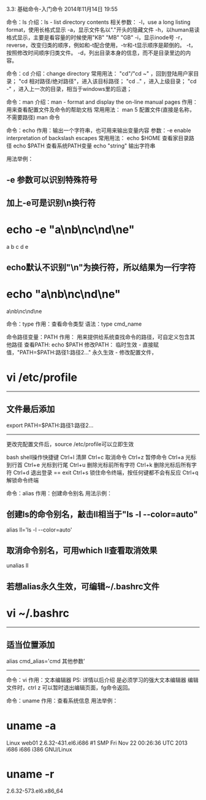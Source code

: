 3.3: 基础命令-入门命令
2014年11月14日
19:55
 
命令：ls
介绍：ls - list directory contents
相关参数：
-l，use a long listing format，使用长格式显示
-a，显示文件名以"."开头的隐藏文件
-h，以human易读格式显示，主要是看容量的时候使用"KB" "MB" "GB"
-i，显示inode号
-r，reverse，改变归类的顺序，例如和-t配合使用，-tr和-t显示顺序是颠倒的。
-t，按照修改时间顺序归类文件。
-d，列出目录本身的信息，而不是目录里边的内容。
 
 
命令：cd
介绍：change directory
常用用法：
"cd"/"cd ~" ，回到登陆用户家目录；
"cd 相对路径/绝对路径"，进入该目标路径；
"cd .." ，进入上级目录；
"cd -" ，进入上一次的目录，相当于windows里的后退；
 
 
命令：man
介绍：man - format and display the on-line manual pages
作用：用来查看配置文件及命令的帮助文档
常用用法：
man 5 配置文件(直接是名称，不需要路径)
man 命令
 
 
命令：echo
作用：输出一个字符串，也可用来输出变量内容
参数：-e enable interpretation of backslash escapes
常用用法：
echo $HOME 查看家目录路径
echo $PATH 查看系统PATH变量
echo "string" 输出字符串
 
用法举例：
## -e 参数可以识别特殊符号
 
## 加上-e可是识别\n换行符
# echo -e "a\nb\nc\nd\ne"
a
b
c
d
e
 
## echo默认不识别"\n"为换行符，所以结果为一行字符
# echo "a\nb\nc\nd\ne"
a\nb\nc\nd\ne 
 
命令：type
作用：查看命令类型
语法：type cmd_name
 
 
命令路径变量：PATH
作用：
用来提供给系统查找命令的路径，可自定义包含其他路径
查看PATH: 
echo $PATH
修改PATH：
临时生效 - 直接赋值，"PATH=$PATH:路径1:路径2..."
永久生效 - 修改配置文件，
# vi /etc/profile
*************************
## 文件最后添加
export PATH=$PATH:路径1:路径2...
*************************
更改完配置文件后，source /etc/profile可以立即生效
 
 
bash shell操作快捷键
Ctrl+l 清屏
Ctrl+c 取消命令
Ctrl+z 暂停命令
Ctrl+a 光标到行首
Ctrl+e 光标到行尾
Ctrl+u 删除光标前所有字符
Ctrl+k 删除光标后所有字符
Ctrl+d 退出登录 == exit
Ctrl+s 锁住命令终端，按任何键都不会有反应
Ctrl+q 解锁命令终端
 
 
命令：alias
作用：创建命令别名
用法示例：
## 创建ls的命令别名，敲击ll相当于"ls -l --color=auto"
alias ll='ls -l --color=auto'
 
## 取消命令别名，可用which ll查看取消效果
unalias ll
 
## 若想alias永久生效，可编辑~/.bashrc文件
# vi ~/.bashrc
***************************
## 适当位置添加
alias cmd_alias='cmd 其他参数'
***************************
 
 
命令：vi
作用：文本编辑器
PS:
详情以后介绍
是必须学习的强大文本编辑器
编辑文件时，ctrl z 可以暂时退出编辑页面，fg命令返回。
 
 
命令：uname
作用：查看系统信息
用法举例：
# uname -a
Linux web01 2.6.32-431.el6.i686 #1 SMP Fri Nov 22 00:26:36 UTC 2013 i686 i686 i386 GNU/Linux
# uname -r
2.6.32-573.el6.x86_64
